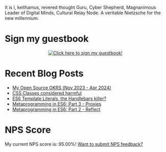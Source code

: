 It is I, keithamus, revered thought Guru, Cyber Shepherd, Magnanimous Leader of Digital Minds, Cultural Relay Node. A veritable Nietzsche for the new millennium.

# Sign my guestbook
<p align="center">
  <a href="https://gist.github.com/keithamus/75b2dd45bcb822910f450017b5b69cfa">
    <img src="https://gist.githubusercontent.com/keithamus/75b2dd45bcb822910f450017b5b69cfa/raw/ecb6a3cb4adfd5864993fb34e8c372d04b96cac5/guestbook.gif" alt="Click here to sign my guestbook!">
  </a>
 </p>

# Recent Blog Posts
<!--START_SECTION:feed-->
* [My Open Source OKRS (Nov 2023 - Apr 2024)](https:&#x2F;&#x2F;www.keithcirkel.co.uk&#x2F;my-open-source-okrs-nov-2023&#x2F;)
* [CSS Classes considered harmful](https:&#x2F;&#x2F;www.keithcirkel.co.uk&#x2F;css-classes-considered-harmful&#x2F;)
* [ES6 Template Literals, the Handlebars killer?](https:&#x2F;&#x2F;www.keithcirkel.co.uk&#x2F;es6-template-literals&#x2F;)
* [Metaprogramming in ES6: Part 3 - Proxies](https:&#x2F;&#x2F;www.keithcirkel.co.uk&#x2F;metaprogramming-in-es6-part-3-proxies&#x2F;)
* [Metaprogramming in ES6: Part 2 - Reflect](https:&#x2F;&#x2F;www.keithcirkel.co.uk&#x2F;metaprogramming-in-es6-part-2-reflect&#x2F;)
<!--END_SECTION:feed-->

# NPS Score
My current NPS score is: <!--nps-->95.00<!--/nps-->%! [Want to submit NPS feedback?](https://forms.gle/FZpNV1HXd3dwEpcG8)
